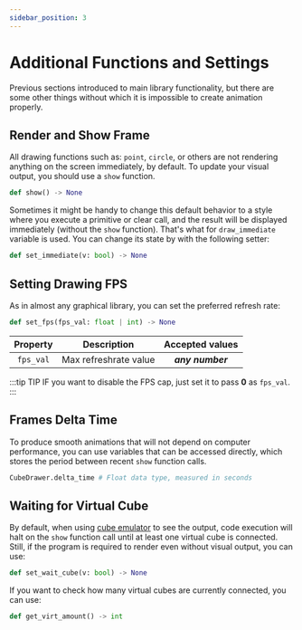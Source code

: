 ```yaml
---
sidebar_position: 3
---
```


# Additional Functions and Settings

Previous sections introduced to main library functionality, but there are some other things without which it is impossible to create animation properly.

## Render and Show Frame

All drawing functions such as: `point`, `circle`, or others are not rendering anything on the screen immediately, by default. To update your visual output, you should use a `show` function.

```python
def show() -> None
```

Sometimes it might be handy to change this default behavior to a style where you execute a primitive or clear call, and the result will be displayed immediately (without the `show` function). That's what for `draw_immediate` variable is used. You can change its state by with the following setter:

```python
def set_immediate(v: bool) -> None
```

## Setting Drawing FPS

As in almost any graphical library, you can set the preferred refresh rate:

```python
def set_fps(fps_val: float | int) -> None
```

| Property  |      Description      | Accepted values  |
| :-------: | :-------------------: | :--------------: |
| `fps_val` | Max refreshrate value | _**any number**_ |

:::tip TIP
IF you want to disable the FPS cap, just set it to pass **0** as `fps_val`.
:::

## Frames Delta Time

To produce smooth animations that will not depend on computer performance, you can use variables that can be accessed directly, which stores the period between recent `show` function calls.

```python
CubeDrawer.delta_time # Float data type, measured in seconds
```

## Waiting for Virtual Cube

By default, when using [cube emulator](https://sim.cube.qwe.me/) to see the output, code execution will halt on the `show` function call until at least one virtual cube is connected. Still, if the program is required to render even without visual output, you can use:

```python
def set_wait_cube(v: bool) -> None
```

If you want to check how many virtual cubes are currently connected, you can use:

```python
def get_virt_amount() -> int
```
